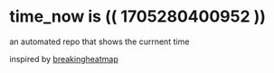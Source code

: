 # time_now is (( 1705280400952 ))

an automated repo that shows the currnent time

inspired by [breakingheatmap](https://github.com/breakingheatmap/breakingheatmap)
